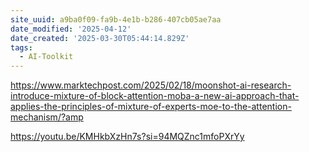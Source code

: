 ```yaml
---
site_uuid: a9ba0f09-fa9b-4e1b-b286-407cb05ae7aa
date_modified: '2025-04-12'
date_created: '2025-03-30T05:44:14.829Z'
tags:
  - AI-Toolkit
---
```































https://www.marktechpost.com/2025/02/18/moonshot-ai-research-introduce-mixture-of-block-attention-moba-a-new-ai-approach-that-applies-the-principles-of-mixture-of-experts-moe-to-the-attention-mechanism/?amp

https://youtu.be/KMHkbXzHn7s?si=94MQZnc1mfoPXrYy